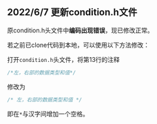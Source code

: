 ## 2022/6/7 更新condition.h文件

原condition.h头文件中**编码出现错误**，现已修改正常。

若之前已clone代码到本地，可以使用以下方法修改：

打开`condition.h`头文件，将第13行的注释

~~~cpp
/*左，右部的数据类型和值*/
~~~

修改为

~~~cpp
/* 左，右部的数据类型和值 */
~~~

即在`*`与汉字间增加一个空格。